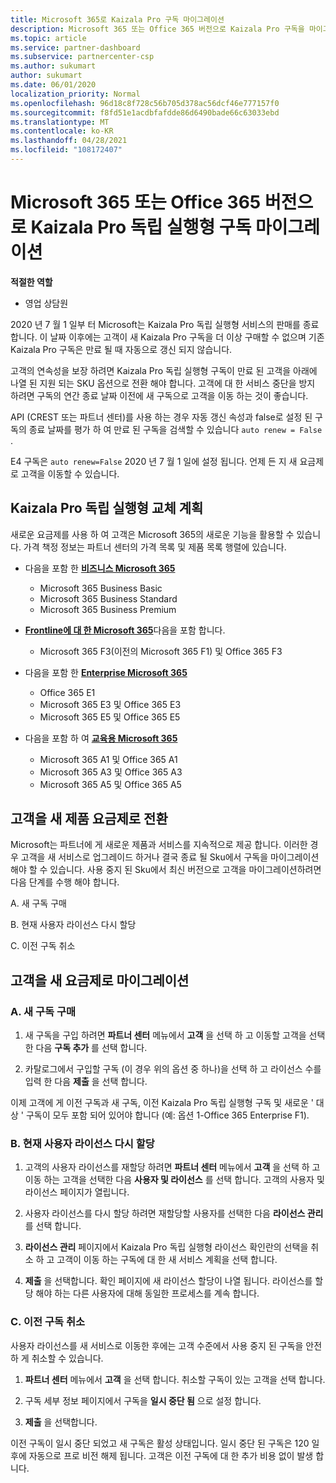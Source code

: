```yaml
---
title: Microsoft 365로 Kaizala Pro 구독 마이그레이션
description: Microsoft 365 또는 Office 365 버전으로 Kaizala Pro 구독을 마이그레이션하는 방법에 대해 알아봅니다. 고객 전환에 대 한 자세한 내용은이 문서를 참조 하세요.
ms.topic: article
ms.service: partner-dashboard
ms.subservice: partnercenter-csp
ms.author: sukumart
author: sukumart
ms.date: 06/01/2020
localization_priority: Normal
ms.openlocfilehash: 96d18c8f728c56b705d378ac56dcf46e777157f0
ms.sourcegitcommit: f8fd51e1acdbfafdde86d6490bade66c63033ebd
ms.translationtype: MT
ms.contentlocale: ko-KR
ms.lasthandoff: 04/28/2021
ms.locfileid: "108172407"
---
```

# <a name="migrate-kaizala-pro-standalone-subscriptions-to-microsoft-365-or-office-365-versions"></a>Microsoft 365 또는 Office 365 버전으로 Kaizala Pro 독립 실행형 구독 마이그레이션

**적절한 역할**

- 영업 상담원

2020 년 7 월 1 일부 터 Microsoft는 Kaizala Pro 독립 실행형 서비스의 판매를 종료 합니다. 이 날짜 이후에는 고객이 새 Kaizala Pro 구독을 더 이상 구매할 수 없으며 기존 Kaizala Pro 구독은 만료 될 때 자동으로 갱신 되지 않습니다.

고객의 연속성을 보장 하려면 Kaizala Pro 독립 실행형 구독이 만료 된 고객을 아래에 나열 된 지원 되는 SKU 옵션으로 전환 해야 합니다. 고객에 대 한 서비스 중단을 방지 하려면 구독의 연간 종료 날짜 이전에 새 구독으로 고객을 이동 하는 것이 좋습니다.

API (CREST 또는 파트너 센터)를 사용 하는 경우 자동 갱신 속성과 false로 설정 된 구독의 종료 날짜를 평가 하 여 만료 된 구독을 검색할 수 있습니다 `auto renew = False` .

E4 구독은 `auto renew=False` 2020 년 7 월 1 일에 설정 됩니다. 언제 든 지 새 요금제로 고객을 이동할 수 있습니다.

## <a name="kaizala-pro-standalone-replacement-plans"></a>Kaizala Pro 독립 실행형 교체 계획

새로운 요금제를 사용 하 여 고객은 Microsoft 365의 새로운 기능을 활용할 수 있습니다. 가격 책정 정보는 파트너 센터의 가격 목록 및 제품 목록 행렬에 있습니다.

- 다음을 포함 한 [**비즈니스 Microsoft 365**](https://www.microsoft.com/microsoft-365/compare-all-microsoft-365-products?&activetab=tab:primaryr2)  
   - Microsoft 365 Business Basic
   - Microsoft 365 Business Standard
   - Microsoft 365 Business Premium
    
- [**Frontline에 대 한 Microsoft 365**](https://www.microsoft.com/microsoft-365/microsoft-365-enterprise-f3?activetab=pivot:overviewtab)다음을 포함 합니다.
   - Microsoft 365 F3(이전의 Microsoft 365 F1) 및 Office 365 F3
    
- 다음을 포함 한 [**Enterprise Microsoft 365**](https://www.microsoft.com/microsoft-365/compare-microsoft-365-enterprise-plans) 
   - Office 365 E1
   - Microsoft 365 E3 및 Office 365 E3
   - Microsoft 365 E5 및 Office 365 E5

- 다음을 포함 하 여 [**교육용 Microsoft 365**](https://www.microsoft.com/education/buy-license/microsoft365) 
    - Microsoft 365 A1 및 Office 365 A1
    - Microsoft 365 A3 및 Office 365 A3
    - Microsoft 365 A5 및 Office 365 A5

## <a name="transition-customers-to-new-product-plans"></a>고객을 새 제품 요금제로 전환

Microsoft는 파트너에 게 새로운 제품과 서비스를 지속적으로 제공 합니다. 이러한 경우 고객을 새 서비스로 업그레이드 하거나 결국 종료 될 Sku에서 구독을 마이그레이션해야 할 수 있습니다. 사용 중지 된 Sku에서 최신 버전으로 고객을 마이그레이션하려면 다음 단계를 수행 해야 합니다.

A. 새 구독 구매

B. 현재 사용자 라이선스 다시 할당

C. 이전 구독 취소


## <a name="migrate-your-customers-to-new-plans"></a>고객을 새 요금제로 마이그레이션

### <a name="a-purchase-the-new-subscription"></a>A. 새 구독 구매

1. 새 구독을 구입 하려면 **파트너 센터** 메뉴에서 **고객** 을 선택 하 고 이동할 고객을 선택한 다음 **구독 추가** 를 선택 합니다.

2. 카탈로그에서 구입할 구독 (이 경우 위의 옵션 중 하나)을 선택 하 고 라이선스 수를 입력 한 다음 **제출** 을 선택 합니다.

이제 고객에 게 이전 구독과 새 구독, 이전 Kaizala Pro 독립 실행형 구독 및 새로운 ' 대상 ' 구독이 모두 포함 되어 있어야 합니다 (예: 옵션 1-Office 365 Enterprise F1).

### <a name="b-reassign-current-user-licenses"></a>B. 현재 사용자 라이선스 다시 할당

1. 고객의 사용자 라이선스를 재할당 하려면 **파트너 센터** 메뉴에서 **고객** 을 선택 하 고 이동 하는 고객을 선택한 다음 **사용자 및 라이선스** 를 선택 합니다. 고객의 사용자 및 라이선스 페이지가 열립니다.

2. 사용자 라이선스를 다시 할당 하려면 재할당할 사용자를 선택한 다음 **라이선스 관리** 를 선택 합니다.

3. **라이선스 관리** 페이지에서 Kaizala Pro 독립 실행형 라이선스 확인란의 선택을 취소 하 고 고객이 이동 하는 구독에 대 한 새 서비스 계획을 선택 합니다.

4.  **제출** 을 선택합니다. 확인 페이지에 새 라이선스 할당이 나열 됩니다. 라이선스를 할당 해야 하는 다른 사용자에 대해 동일한 프로세스를 계속 합니다.

### <a name="c-cancel-old-subscription"></a>C. 이전 구독 취소

사용자 라이선스를 새 서비스로 이동한 후에는 고객 수준에서 사용 중지 된 구독을 안전 하 게 취소할 수 있습니다.

1.  **파트너 센터** 메뉴에서 **고객** 을 선택 합니다. 취소할 구독이 있는 고객을 선택 합니다.

2.  구독 세부 정보 페이지에서 구독을 **일시 중단 됨** 으로 설정 합니다.

3.  **제출** 을 선택합니다.

이전 구독이 일시 중단 되었고 새 구독은 활성 상태입니다. 일시 중단 된 구독은 120 일 후에 자동으로 프로 비전 해제 됩니다. 고객은 이전 구독에 대 한 추가 비용 없이 발생 합니다.
